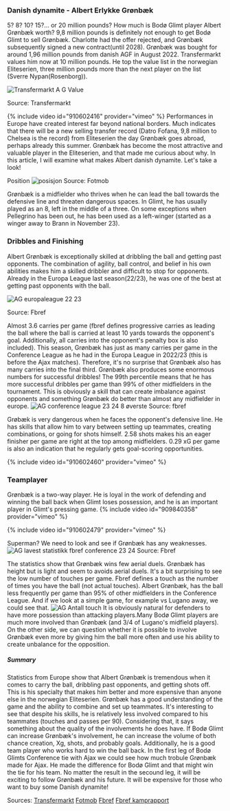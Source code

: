 
### Danish dynamite - Albert Erlykke Grønbæk 
5? 8? 10? 15?... or 20 million pounds? How much is Bodø Glimt player Albert Grønbæk worth? 9,8 million pounds is definitely not enough to get Bodø Glimt to sell Grønbæk. Charlotte had the offer rejected, and Grønbæk subsequently signed a new contract(until 2028). Grønbæk was bought for around 1,96 million pounds from danish AGF in August 2022. Transfermarkt values him now at 10 million pounds. He top the value list in the norwegian Eliteserien, three million pounds more than the next player on the list (Sverre Nypan(Rosenborg)).

![Transfermarkt A G Value](https://github.com/n0rthface43/Ball/assets/157420543/a425449a-ed8f-48a8-8159-2808333296df)

Source: Transfermarkt

{% include video id="910602416" provider="vimeo" %}
Performances in Europe have created interest far beyond national borders. Much indicates that there will be a new selling transfer record (Datro Fofana, 9,8 million to Chelsea is the record) from Eliteserien the day Grønbæk goes abroad, perhaps already this summer. Grønbæk has become the most attractive and valuable player in the Eliteserien, and that made me curious about why. In this article, I will examine what makes Albert danish dynamite. Let's take a look!

Position
![posisjon](https://github.com/n0rthface43/Ball/assets/157420543/592342fc-ceeb-4f08-8c43-af7617e92777)
Source: Fotmob

Grønbæk is a midfielder who thrives when he can lead the ball towards the defensive line and threaten dangerous spaces. In Glimt, he has usually played as an 8, left in the middle of a three. On some exceptions when Pellegrino has been out, he has been used as a left-winger (started as a winger away to Brann in November 23).

### Dribbles and Finishing
Albert Grønbæk is exceptionally skilled at dribbling the ball and getting past opponents. The combination of agility, ball control, and belief in his own abilities makes him a skilled dribbler and difficult to stop for opponents. Already in the Europa League last season(22/23), he was one of the best at getting past opponents with the ball.

![AG europaleague 22 23](https://github.com/n0rthface43/Ball/assets/157420543/c727aa9a-04e8-41c5-baec-7806c13249e8)

Source: Fbref

Almost 3.6 carries per game (fbref defines progressive carries as leading the ball where the ball is carried at least 10 yards towards the opponent's goal. Additionally, all carries into the opponent's penalty box is also included). This season, Grønbæk has just as many carries per game in the Conference League as he had in the Europa League in 2022/23 (this is before the Ajax matches). Therefore, it's no surprise that Grønbæk also has many carries into the final third. Grønbæk also produces some enormous numbers for successful dribbles! The 99th percentile means that he has more successful dribbles per game than 99% of other midfielders in the tournament. This is obviously a skill that can create imbalance against opponents and something Grønbæk do better than almost any midfielder in europe.
![AG conference league 23 24 8 øverste ](https://github.com/n0rthface43/Ball/assets/157420543/ad97a3c5-3c9a-4677-ba97-e5ac5a453302)
Source: fbref

Grøbæk is very dangerous when he faces the opponent's defensive line. He has skills that allow him to vary between setting up teammates, creating combinations, or going for shots himself. 2.58 shots makes his an eager finisher per game are right at the top among midfielders. 0.29 xG per game is also an indication that he regularly gets goal-scoring opportunities.

{% include video id="910602460" provider="vimeo" %}

### Teamplayer

Grønbæk is a two-way player. He is loyal in the work of defending and winning the ball back when Glimt loses possession, and he is an important player in Glimt's pressing game. 
{% include video id="909840358" provider="vimeo" %}

{% include video id="910602479" provider="vimeo" %}

Superman?
We need to look and see if Grønbæk has any weaknesses.
![AG lavest statistikk fbref conference 23 24](https://github.com/n0rthface43/Ball/assets/157420543/7ce21e62-c140-4d81-afc4-a2e5725952d5)
Source: Fbref

The statistics show that Grønbæk wins few aerial duels. Grønbæk has height but is light and seem to avoids aerial duels. It's a bit surprising to see the low number of touches per game. Fbref defines a touch as the number of times you have the ball (not actual touches). Albert Grønbæk, has the ball less frequently per game than 95% of other midfielders in the Conference League. And if we look at a simple game, for example vs Lugano away, we could see that.
![AG Antall touch](https://github.com/n0rthface43/Ball/assets/157420543/1ae8a374-a280-41db-b351-2d1924611823)
It is obviously natural for defenders to have more possession than attacking players.Many Bodø Glimt players are much more involved than Grønbæk (and 3/4 of Lugano's midfield players). On the other side, we can question whether it is possible to involve Grønbæk even more by giving him the ball more often and use his ability to create unbalance for the opposition.

##### Summary
Statistics from Europe show that Albert Grønbæk is tremendous when it comes to carry the ball, dribbling past opponents, and getting shots off. This is his specialty that makes him better and more expensive than anyone else in the norwegian Eliteserien. Grønbæk has a good understanding of the game and the ability to combine and set up teammates. It's interesting to see that despite his skills, he is relatively less involved compared to his teammates (touches and passes per 90). Considering that, it says something about the quality of the involvements he does have. If Bodø Glimt can increase Grønbæk's involvement, he can increase the volume of both chance creation, Xg, shots, and probably goals. Additionally, he is a good team player who works hard to win the ball back. In the first leg of Bodø Glimts Conference tie with Ajax we could see how much trobule Grønbæk made for Ajax. He made the difference for Bodø Glimt and that might win the tie for his team. No matter the result in the secound leg, it will be exciting to follow Grønbæk and his future. It will be expensive for those who want to buy some Danish dynamite! 

Sources:
[Transfermarkt](https://www.transfermarkt.com/albert-gronbaek/profil/spieler/503866)
[Fotmob](https://www.fotmob.com/matches/bodoglimt-vs-molde/2rwsj9#4301593)
[Fbref](https://fbref.com/en/players/0da5076f/scout/11837/Albert-Erlykke-Scouting-Report)
[Fbref kamprapport](https://fbref.com/en/matches/95715e69/Lugano-BodoGlimt-September-21-2023-Europa-Conference-League)
